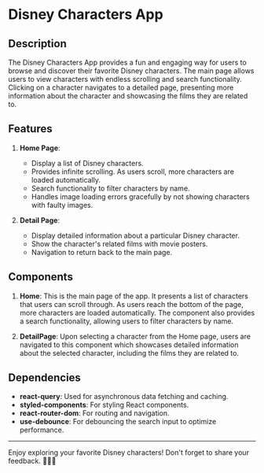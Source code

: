# Disney Characters App

## Description

The Disney Characters App provides a fun and engaging way for users to browse and discover their favorite Disney characters. The main page allows users to view characters with endless scrolling and search functionality. Clicking on a character navigates to a detailed page, presenting more information about the character and showcasing the films they are related to.

## Features

1. **Home Page**:

   - Display a list of Disney characters.
   - Provides infinite scrolling. As users scroll, more characters are loaded automatically.
   - Search functionality to filter characters by name.
   - Handles image loading errors gracefully by not showing characters with faulty images.

2. **Detail Page**:
   - Display detailed information about a particular Disney character.
   - Show the character's related films with movie posters.
   - Navigation to return back to the main page.

## Components

1. **Home**: This is the main page of the app. It presents a list of characters that users can scroll through. As users reach the bottom of the page, more characters are loaded automatically. The component also provides a search functionality, allowing users to filter characters by name.

2. **DetailPage**: Upon selecting a character from the Home page, users are navigated to this component which showcases detailed information about the selected character, including the films they are related to.

## Dependencies

- **react-query**: Used for asynchronous data fetching and caching.
- **styled-components**: For styling React components.
- **react-router-dom**: For routing and navigation.
- **use-debounce**: For debouncing the search input to optimize performance.

---

Enjoy exploring your favorite Disney characters! Don't forget to share your feedback. 🌟🏰🐭
